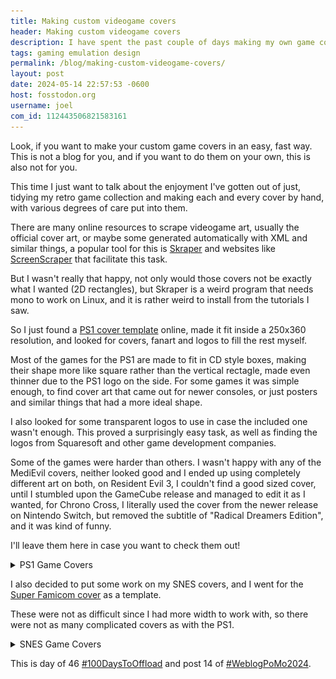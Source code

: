 ```yaml
---
title: Making custom videogame covers
header: Making custom videogame covers
description: I have spent the past couple of days making my own game covers for PS1 and SNES games to display on my Miyoo Mini Plus, so I wrote about it.
tags: gaming emulation design
permalink: /blog/making-custom-videogame-covers/
layout: post
date: 2024-05-14 22:57:53 -0600
host: fosstodon.org
username: joel
com_id: 112443506821583161
---
```


Look, if you want to make your custom game covers in an easy, fast way. This is not a blog for you, and if you want to do them on your own, this is also not for you.

This time I just want to talk about the enjoyment I've gotten out of just, tidying my retro game collection and making each and every cover by hand, with various degrees of care put into them.

There are many online resources to scrape videogame art, usually the official cover art, or maybe some generated automatically with XML and similar things, a popular tool for this is [Skraper](https://www.skraper.net/) and websites like [ScreenScraper](https://www.screenscraper.fr/) that facilitate this task.

But I wasn't really that happy, not only would those covers not be exactly what I wanted (2D rectangles), but Skraper is a weird program that needs mono to work on Linux, and it is rather weird to install from the tutorials I saw.

So I just found a [PS1 cover template](https://www.deviantart.com/brfa98/art/PS1-Cover-Template-HD-Remake-670864142) online, made it fit inside a 250x360 resolution, and looked for covers, fanart and logos to fill the rest myself.

Most of the games for the PS1 are made to fit in CD style boxes, making their shape more like square rather than the vertical rectagle, made even thinner due to the PS1 logo on the side. For some games it was simple enough, to find cover art that came out for newer consoles, or just posters and similar things that had a more ideal shape.

I also looked for some transparent logos to use in case the included one wasn't enough. This proved a surprisingly easy task, as well as finding the logos from Squaresoft and other game development companies.

Some of the games were harder than others. I wasn't happy with any of the MediEvil covers, neither looked good and I ended up using completely different art on both, on Resident Evil 3, I couldn't find a good sized cover, until I stumbled upon the GameCube release and managed to edit it as I wanted, for Chrono Cross, I literally used the cover from the newer release on Nintendo Switch, but removed the subtitle of "Radical Dreamers Edition", and it was kind of funny.

I'll leave them here in case you want to check them out!

<details markdown=1>
  <summary>PS1 Game Covers</summary>
![Aconcagua (English)](/assets/img/gamecovers/Aconcagua (English).png)
![Alundra (Un-Working Designs) (SLUS00553)](/assets/img/gamecovers/Alundra (Un-Working Designs) (SLUS00553).png)
![Another World (DOS Port)](/assets/img/gamecovers/Another World (DOS Port).png)
![Castlevania - Symphony of the Night (J) (v 1.2)](/assets/img/gamecovers/Castlevania - Symphony of the Night (J) (v 1.2).png)
![Chrono Cross (USA)](/assets/img/gamecovers/Chrono Cross (USA).png)
![Crash Bandicoot (USA)](/assets/img/gamecovers/Crash Bandicoot (USA).png)
![Final Fantasy VII (Spain)](/assets/img/gamecovers/Final Fantasy VII (Spain).png)
![Klonoa - Door to Phantomile (USA)](/assets/img/gamecovers/Klonoa - Door to Phantomile (USA).png)
![Koudelka (USA)](/assets/img/gamecovers/Koudelka (USA).png)
![Legacy of Kain - Soul Reaver (USA)](/assets/img/gamecovers/Legacy of Kain - Soul Reaver (USA).png)
![MediEvil (USA)](/assets/img/gamecovers/MediEvil (USA).png)
![MediEvil II (USA)](/assets/img/gamecovers/MediEvil II (USA).png)
![Metal Gear Solid (USA) (Rev 1)](/assets/img/gamecovers/Metal Gear Solid (USA) (Rev 1).png)
![Parasite Eve (USA) (SLUS00662)](/assets/img/gamecovers/Parasite Eve (USA) (SLUS00662).png)
![Resident Evil - Director's Cut - Dual Shock Ver. (USA)](/assets/img/gamecovers/Resident Evil - Director's Cut - Dual Shock Ver. (USA).png)
![Resident Evil 2 - Dual Shock Ver. (USA)](/assets/img/gamecovers/Resident Evil 2 - Dual Shock Ver. (USA).png)
![Resident Evil 3 - Nemesis (USA)](/assets/img/gamecovers/Resident Evil 3 - Nemesis (USA).png)
![Suikoden II (SLUS00958)](/assets/img/gamecovers/Suikoden II (SLUS00958).png)
![The Legend of Dragoon (USA)](/assets/img/gamecovers/The Legend of Dragoon (USA).png)
![Vagrant Story (USA)](/assets/img/gamecovers/Vagrant Story (USA).png)
![Xenogears (USA) (SLUS00664)](/assets/img/gamecovers/Xenogears (USA) (SLUS00664).png)
</details>

I also decided to put some work on my SNES covers, and I went for the [Super Famicom cover](https://www.deviantart.com/genesismegadrive21/art/Super-Famicom-JP-SNES-Cover-Template-914181090) as a template.

These were not as difficult since I had more width to work with, so there were not as many complicated covers as with the PS1.



<details markdown=1>
  <summary>SNES Game Covers</summary>
![Bahamut Lagoon (Eng v1.2) (Near)](/assets/img/gamecovers/Bahamut Lagoon (Eng v1.2) (Near).png)
![Chrono Trigger (kWhazit's Final Cut v1.11)](/assets/img/gamecovers/Chrono Trigger (kWhazit's Final Cut v1.11).png)
![Cybernator (U) (Fastrom)](/assets/img/gamecovers/Cybernator (U) (Fastrom).png)
![Dragon Quest III (EPv1.1)](/assets/img/gamecovers/Dragon Quest III (EPv1.1).png)
![Final Fantasy VI (ROSE v2.0)](/assets/img/gamecovers/Final Fantasy VI (ROSE v2.0).png)
![Fire Emblem IV - Genealogy of the Holy War (Naga - Beta 7)](/assets/img/gamecovers/Fire Emblem IV - Genealogy of the Holy War (Naga - Beta 7).png)
![Fushigi no Dungeon 2 - Fuurai no Shiren (English v1.0)(Aeon Genesis)](/assets/img/gamecovers/Fushigi no Dungeon 2 - Fuurai no Shiren (English v1.0)(Aeon Genesis).png)
![Illusion of Gaia (Sprint Button v3.0)](/assets/img/gamecovers/Illusion of Gaia (Sprint Button v3.0).png)
![Live A Live (English v2.0) Fastrom](/assets/img/gamecovers/Live A Live (English v2.0) Fastrom.png)
![Mother 2 - Redux (Hack v1.1)](/assets/img/gamecovers/Mother 2 - Redux (Hack v1.1).png)
![Secret of Mana (Relocalized v1.7)](/assets/img/gamecovers/Secret of Mana (Relocalized v1.7).png)
![SOS (USA)](/assets/img/gamecovers/SOS (USA).png)
![Super Mario RPG (Relocalized v2.0)](/assets/img/gamecovers/Super Mario RPG (Relocalized v2.0).png)
![Super Mario World (USA)](/assets/img/gamecovers/Super Mario World (USA).png)
![Super Mario World 2 - Yoshi's Island (USA)](/assets/img/gamecovers/Super Mario World 2 - Yoshi's Island (USA).png)
![Super Metroid (JU)](/assets/img/gamecovers/Super Metroid (JU).png)
![Teenage Mutant Hero Turtles IV - Turtles in Time](/assets/img/gamecovers/Teenage Mutant Hero Turtles IV - Turtles in Time.png)
![Terranigma (NTSC v1.0 + 8x16 Font v1.0)](/assets/img/gamecovers/Terranigma.png)
![Trials of Mana (World) (Collection of Mana)](/assets/img/gamecovers/Trials of Mana (World) (Collection of Mana).png)
</details>

This is day of 46 [#100DaysToOffload](https://100daystooffload.com) and post 14 of [#WeblogPoMo2024](https://weblog.anniegreens.lol/weblog-posting-month-2024).

